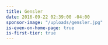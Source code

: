 ```yaml
---
title: Gensler
date: 2016-09-22 02:39:00 -04:00
sponsor-image: "/uploads/gensler.jpg"
is-even-on-home-page: true
is-first-tier: true
---
```


